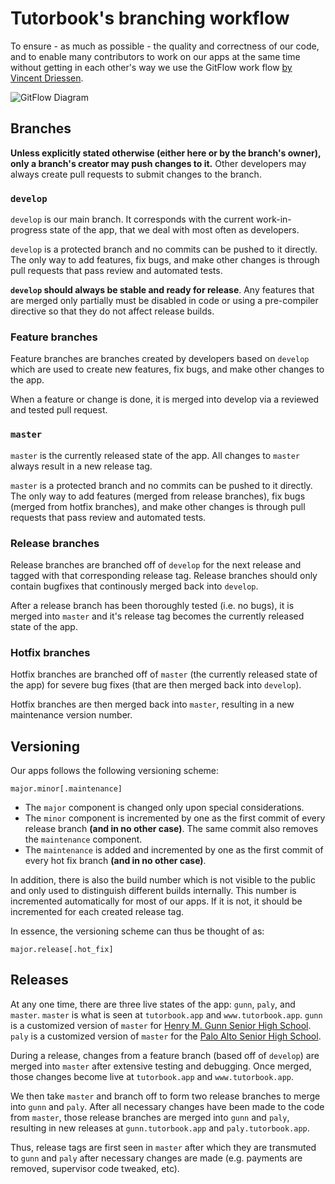 # Tutorbook's branching workflow

To ensure - as much as possible - the quality and correctness of our code, and
to enable many contributors to work on our apps at the same time without getting
in each other's way we use the GitFlow work flow [by Vincent Driessen](
http://nvie.com/posts/a-successful-git-branching-model/ "Original Blog post
'A successful Git branching model' by Vincent Driessen").

![GitFlow Diagram](https://raw.githubusercontent.com/tutorbookapp/tutorbook/develop/tutorials/gitflow.png)

## Branches

**Unless explicitly stated otherwise (either here or by the branch's owner),
only a branch's creator may push changes to it.** Other developers may always
create pull requests to submit changes to the branch.

### `develop`

`develop` is our main branch. It corresponds with the current work-in-progress
state of the app, that we deal with most often as developers.

`develop` is a protected branch and no commits can be pushed to it directly. The
only way to add features, fix bugs, and make other changes is through pull
requests that pass review and automated tests.

**`develop` should always be stable and ready for release**. Any features that
are merged only partially must be disabled in code or using a pre-compiler
directive so that they do not affect release builds.

### Feature branches

Feature branches are branches created by developers based on `develop` which are
used to create new features, fix bugs, and make other changes to the app.

When a feature or change is done, it is merged into develop via a reviewed and
tested pull request.

### `master`

`master` is the currently released state of the app. All changes to `master`
always result in a new release tag.

`master` is a protected branch and no commits can be pushed to it directly. The
only way to add features (merged from release branches), fix bugs (merged from
hotfix branches), and make other changes is through pull requests that pass
review and automated tests.

### Release branches

Release branches are branched off of `develop` for the next release and tagged
with that corresponding release tag. Release branches should only contain
bugfixes that continously merged back into `develop`.

After a release branch has been thoroughly tested (i.e. no bugs), it is merged
into `master` and it's release tag becomes the currently released state of the
app.

### Hotfix branches

Hotfix branches are branched off of `master` (the currently released state of
the app) for severe bug fixes (that are then merged back into `develop`).

Hotfix branches are then merged back into `master`, resulting in a new
maintenance version number.

## Versioning

Our apps follows the following versioning scheme:

    major.minor[.maintenance]

- The `major` component is changed only upon special considerations.
- The `minor` component is incremented by one as the first commit of every release branch **(and in no other case)**. The same commit also removes the `maintenance` component.
- The `maintenance` is added and incremented by one as the first commit of every hot fix branch **(and in no other case)**.

In addition, there is also the build number which is not visible to the public and only used to distinguish different builds internally. This number is incremented automatically for most of our apps. If it is not, it should be incremented for each created release tag.

In essence, the versioning scheme can thus be thought of as:

    major.release[.hot_fix]

## Releases

At any one time, there are three live states of the app: `gunn`, `paly`, and
`master`. `master` is what is seen at `tutorbook.app` and `www.tutorbook.app`. `gunn` is a customized
version of `master` for [Henry M. Gunn Senior High School](https://gunn.pausd.org).
`paly` is a customized version of `master` for the [Palo Alto Senior High
School](https://paly.pausd.org).

During a release, changes from a feature branch (based off of `develop`) are
merged into `master` after extensive testing and debugging. Once merged, those
changes become live at `tutorbook.app` and `www.tutorbook.app`.

We then take `master` and branch off to form two release branches to merge into
`gunn` and `paly`. After all necessary changes have been made to the code from
`master`, those release branches are merged into `gunn` and `paly`, resulting in
new releases at `gunn.tutorbook.app` and `paly.tutorbook.app`.

Thus, release tags are first seen in `master` after which they are transmuted to
`gunn` and `paly` after necessary changes are made (e.g. payments are removed,
supervisor code tweaked, etc).
